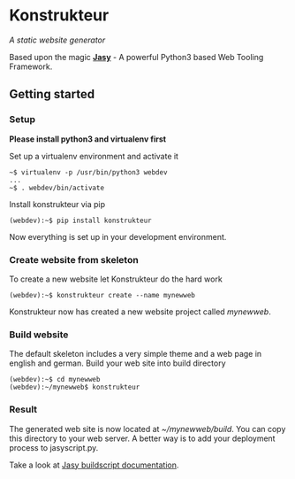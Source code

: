 # Konstrukteur
*A static website generator*

Based upon the magic **[Jasy][2]** - A powerful Python3 based Web Tooling Framework.

## Getting started

### Setup

**Please install python3 and virtualenv first**

Set up a virtualenv environment and activate it

    ~$ virtualenv -p /usr/bin/python3 webdev
    ...
    ~$ . webdev/bin/activate

Install konstrukteur via pip

    (webdev):~$ pip install konstrukteur
    
Now everything is set up in your development environment.

### Create website from skeleton

To create a new website let Konstrukteur do the hard work

    (webdev):~$ konstrukteur create --name mynewweb

Konstrukteur now has created a new website project called *mynewweb*.

### Build website

The default skeleton includes a very simple theme and a web page in english 
and german. Build your web site into build directory

    (webdev):~$ cd mynewweb
    (webdev):~/mynewweb$ konstrukteur

### Result

The generated web site is now located at *~/mynewweb/build*. You can copy 
this directory to your web server. A better way is to add your deployment process 
to jasyscript.py. 

Take a look at [Jasy buildscript documentation][1].




[1]: https://github.com/sebastian-software/jasy/wiki/Build-Script
[2]: https://github.com/sebastian-software/jasy